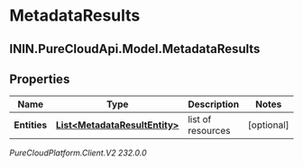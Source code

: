 # MetadataResults

## ININ.PureCloudApi.Model.MetadataResults

## Properties

|Name | Type | Description | Notes|
|------------ | ------------- | ------------- | -------------|
| **Entities** | [**List&lt;MetadataResultEntity&gt;**](MetadataResultEntity) | list of resources | [optional] |



_PureCloudPlatform.Client.V2 232.0.0_
